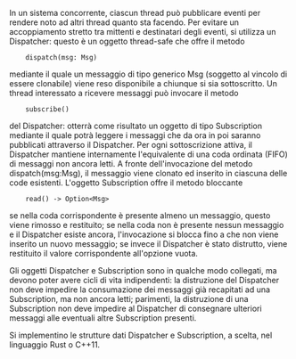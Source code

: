 In un sistema concorrente, ciascun thread può pubblicare eventi per rendere noto ad altri thread quanto sta facendo.
Per evitare un accoppiamento stretto tra mittenti e destinatari degli eventi, si utilizza un Dispatcher: questo è un oggetto thread-safe che offre il metodo

        dispatch(msg: Msg)

mediante il quale un messaggio di tipo generico Msg (soggetto al vincolo di essere clonabile) viene reso disponibile a chiunque si sia sottoscritto.
Un thread interessato a ricevere messaggi può invocare il metodo

        subscribe()

del Dispatcher: otterrà come risultato un oggetto di tipo Subscription mediante il quale potrà leggere i messaggi che da ora in poi saranno pubblicati attraverso
il Dispatcher. Per ogni sottoscrizione attiva, il Dispatcher mantiene internamente l'equivalente di una coda ordinata (FIFO) di messaggi non ancora letti.
A fronte dell'invocazione del metodo dispatch(msg:Msg), il messaggio viene clonato ed inserito in ciascuna delle code esistenti. L'oggetto Subscription offre il
metodo bloccante

        read() -> Option<Msg>

se nella coda corrispondente è presente almeno un messaggio, questo viene rimosso e restituito; se nella coda non è presente nessun messaggio e il Dispatcher esiste
ancora, l'invocazione si blocca fino a che non viene inserito un nuovo messaggio; se invece il Dispatcher è stato distrutto, viene restituito il valore corrispondente
all'opzione vuota.

Gli oggetti Dispatcher e Subscription sono in qualche modo collegati, ma devono poter avere cicli di vita indipendenti: la distruzione del Dispatcher non deve impedire la
consumazione dei messaggi già recapitati ad una Subscription, ma non ancora letti; parimenti, la distruzione di una Subscription non deve impedire al Dispatcher di
consegnare ulteriori messaggi alle eventuali altre Subscription presenti.

Si implementino le strutture dati Dispatcher e Subscription, a scelta, nel linguaggio Rust o C++11.